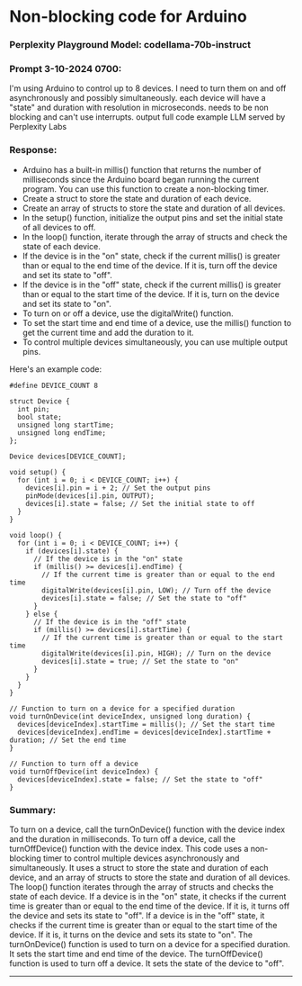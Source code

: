 # Non-blocking code for Arduino

### Perplexity Playground Model: codellama-70b-instruct
### Prompt 3-10-2024 0700:
I'm using Arduino to control up to 8 devices. I need to turn them on and off asynchronously and possibly simultaneously. each device will have a "state" and duration with resolution in microseconds. needs to be non blocking and can't use interrupts. output full code example
LLM served by Perplexity Labs
### Response:

 *    Arduino has a built-in millis() function that returns the number of milliseconds since the Arduino board began running the current program. You can use this function to create a non-blocking timer.
 *    Create a struct to store the state and duration of each device.
 *    Create an array of structs to store the state and duration of all devices.
 *    In the setup() function, initialize the output pins and set the initial state of all devices to off.
 *    In the loop() function, iterate through the array of structs and check the state of each device.
 *    If the device is in the "on" state, check if the current millis() is greater than or equal to the end time of the device. If it is, turn off the device and set its state to "off".
 *    If the device is in the "off" state, check if the current millis() is greater than or equal to the start time of the device. If it is, turn on the device and set its state to "on".
 *    To turn on or off a device, use the digitalWrite() function.
 *    To set the start time and end time of a device, use the millis() function to get the current time and add the duration to it.
 *    To control multiple devices simultaneously, you can use multiple output pins.

Here's an example code:

```
#define DEVICE_COUNT 8

struct Device {
  int pin;
  bool state;
  unsigned long startTime;
  unsigned long endTime;
};

Device devices[DEVICE_COUNT];

void setup() {
  for (int i = 0; i < DEVICE_COUNT; i++) {
    devices[i].pin = i + 2; // Set the output pins
    pinMode(devices[i].pin, OUTPUT);
    devices[i].state = false; // Set the initial state to off
  }
}

void loop() {
  for (int i = 0; i < DEVICE_COUNT; i++) {
    if (devices[i].state) {
      // If the device is in the "on" state
      if (millis() >= devices[i].endTime) {
        // If the current time is greater than or equal to the end time
        digitalWrite(devices[i].pin, LOW); // Turn off the device
        devices[i].state = false; // Set the state to "off"
      }
    } else {
      // If the device is in the "off" state
      if (millis() >= devices[i].startTime) {
        // If the current time is greater than or equal to the start time
        digitalWrite(devices[i].pin, HIGH); // Turn on the device
        devices[i].state = true; // Set the state to "on"
      }
    }
  }
}

// Function to turn on a device for a specified duration
void turnOnDevice(int deviceIndex, unsigned long duration) {
  devices[deviceIndex].startTime = millis(); // Set the start time
  devices[deviceIndex].endTime = devices[deviceIndex].startTime + duration; // Set the end time
}

// Function to turn off a device
void turnOffDevice(int deviceIndex) {
  devices[deviceIndex].state = false; // Set the state to "off"
}
```

### Summary:
To turn on a device, call the turnOnDevice() function with the device index and the duration in milliseconds. To turn off a device, call the turnOffDevice() function with the device index. This code uses a non-blocking timer to control multiple devices asynchronously and simultaneously. It uses a struct to store the state and duration of each device, and an array of structs to store the state and duration of all devices. The loop() function iterates through the array of structs and checks the state of each device. If a device is in the "on" state, it checks if the current time is greater than or equal to the end time of the device. If it is, it turns off the device and sets its state to "off". If a device is in the "off" state, it checks if the current time is greater than or equal to the start time of the device. If it is, it turns on the device and sets its state to "on". The turnOnDevice() function is used to turn on a device for a specified duration. It sets the start time and end time of the device. The turnOffDevice() function is used to turn off a device. It sets the state of the device to "off".

***
